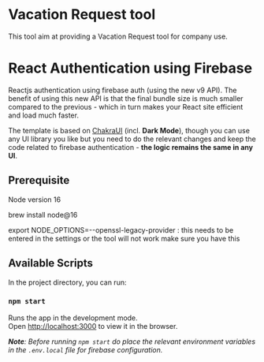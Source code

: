 


# Vacation Request tool

This tool aim at providing a Vacation Request tool for company use.


# React Authentication using Firebase

Reactjs authentication using firebase auth (using the new v9 API). The benefit of using this new API is that the final bundle size is much smaller compared to the previous - which in turn makes your React site efficient and load much faster.


The template is based on [ChakraUI](https://chakra-ui.com/) (incl. **Dark Mode**), though you can use any UI library you like but you need to do the relevant changes and keep the code related to firebase authentication - **the logic remains the same in any UI**.

## Prerequisite

Node version 16

brew install node@16

export NODE_OPTIONS=--openssl-legacy-provider : this needs to be entered in the settings or the tool will not work make sure you have this




## Available Scripts

In the project directory, you can run:

### `npm start`

Runs the app in the development mode.\
Open [http://localhost:3000](http://localhost:3000) to view it in the browser.

_**Note**: Before running `npm start` do place the relevant environment variables in the `.env.local` file for firebase configuration._


